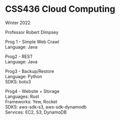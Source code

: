 # CSS436 Cloud Computing  
Winter 2022

Professor Robert Dimpsey

Prog 1 - Simple Web Crawl
</br>
Language: Java 


Prog2 - REST
</br>
Language: Java

Prog3 - Backup/Restore 
</br>
Language: Python
</br>
SDKS: boto3 

Prog4 - Website + Storage
</br>
Languages: Rust
</br>
Frameworks: Yew, Rocket
</br>
SDKS: aws-sdk-s3, aws-sdk-dynamodb
</br> 
Services: EC2, S3, DynamoDB
